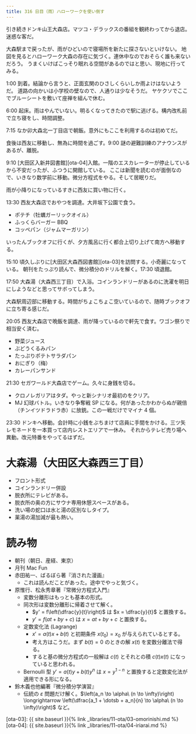 ```yaml
---
title: 316 日目（雨）ハローワークを使い倒す
---
```


引き続きドンキ山王大森店。マツコ・デラックスの番組を観終わってから退店。迷惑な客だ。

大森駅まで戻ったが、雨がひどいので寝場所を新たに探さないといけない。
地図を見るとハローワーク大森の存在に気づく。連休中なのでおそらく誰も来ないだろう。
うまくいけばこっそり眠れる空間があるのではと思い、現地に行ってみる。

1:00 到着。結論から言うと、正面玄関のひさしくらいしか雨よけはないようだ。
道路の向かいは小学校の壁なので、人通りは少なそうだ。
ヤケクソでここでブルーシートを敷いて座禅を組んで休む。

6:00 起床。雨はやんでいない。明るくなってきたので駅に逃げる。構内改札前で立ち寝をし、時間調整。

7:15 なか卯大森北一丁目店で朝飯。意外にもここを利用するのは初めてだ。

食後は西友に移動し、無為に時間を過ごす。9:00 謎の避難訓練のアナウンスがあるが、離脱。

9:10 [大田区入新井図書館][ota-04]入館。一階のエスカレーターが停止しているから不安だったが、ふつうに開館している。
ここは新聞を読むのが面倒なので、いきなり数学前に移動。微分方程式をやる。そして居眠りだ。

雨が小降りになっているすきに西友に買い物に行く。

13:30 西友大森店でおやつを調達。大井坂下公園で食う。
* ポテチ（牡蠣ガーリックオイル）
* ふっくらバーガー BBQ
* コッペパン（ジャムマーガリン）

いったんブックオフに行くが、夕方風呂に行く都合上切り上げて南方へ移動する。

15:10 頃久しぶりに[大田区大森西図書館][ota-03]を訪問する。小奇麗になっている。
朝刊をたっぷり読んで、微分積分のドリルを解く。17:30 頃退館。

17:50 大森湯（大森西三丁目）で入浴。コインランドリーがあるのに洗濯を明日にしようなどと思ってサボってしまう。

大森駅周辺部に移動する。時間がちょこちょこ空いているので、随時ブックオフに立ち寄る感じだ。

20:05 西友大森店で晩飯を調達、雨が降っているので軒先で食す。ワゴン祭りで相当安く済む。
* 野菜ジュース
* ぶどうくるみパン
* たっぷりポテトサラダパン
* おにぎり（梅）
* カレーパンサンド

21:30 セガワールド大森店でゲーム。久々に身銭を切る。
* クロノレガリアはタダ。やっと新シナリオ最初のをクリア。
* MJ 幻球バトル。いきなり争奪戦 SP になる。何があったかわからぬが親倍（チンイツドラドラ赤）に放銃。この一戦だけでマイナ 4 個。

23:30 ドンキへ移動。会計時に小銭をぶちまけて店員に手間をかける。三ツ矢レモネードを一本買って店内レストエリアで一休み。
それからテレビ売り場へ異動。改元特番をやってるはずだ。

# 大森湯（大田区大森西三丁目）

* フロント形式
* コインランドリー併設
* 脱衣所にテレビがある。
* 脱衣所の奥の方にサウナ専用休憩スペースがある。
* 洗い場の蛇口は水と湯の区別なしタイプ。
* 薬湯の湯加減が最も熱い。

# 読み物

* 朝刊（朝日、産経、東京）
* 月刊 Mac Fun
* 赤田祐一、ばるぼら著『消された漫画』
  * これは読んだことがあった。途中でやっと気づく。
* 原惟行、松永秀章著『常微分方程式入門』
  * 変数分離形はもっとも基本の形式。
  * 同次形は変数分離形に帰着させて解く。
    * $y' = f\left(\dfrac{y}{t}\right)$ は $x = \dfrac{y}{t}$ と置換する。
    * $y' = f(at + by + c)$ は $x = at + by + c$ と置換する。
  * 定数変化法 (Lagrange)
    * $x' = a(t)x + b(t)$ と初期条件 $x(t_0) = x_0$ が与えられているとする。
    * 考え方はこうだ。まず $b(t) = 0$ のときの解 $x(t)$ を変数分離法で得る。
    * すると基の微分方程式の一般解は $c(t)$ とそれとの積 $c(t)x(t)$ になっていると思われる。
  * Bernoulli 型 $y' = a(t)y + b(t)y^n$ は $x = y^{1 - n}$ と置換すると定数変化法が適用できる形になる。
* 鈴木義也他編著『微分積分学演習』
  * 伝統の $\varepsilon$ 問題だけ解く。$\left(a_n \to \alpha\ (n \to \infty)\right) \longrightarrow \left(\dfrac{a_1 + \dotsb + a_n}{n} \to \alpha\ (n \to \infty)\right)$ など。

[ota-03]: {{ site.baseurl }}{% link _libraries/11-ota/03-omorinishi.md %}
[ota-04]: {{ site.baseurl }}{% link _libraries/11-ota/04-iriarai.md %}
